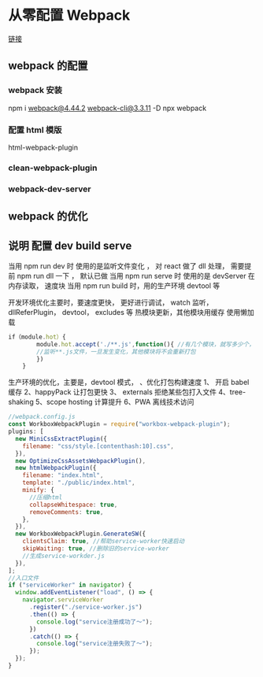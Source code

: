 # 从零配置 Webpack

[链接](https://www.yuque.com/zhongyangweizao/wheel/lybcgv/edit#eZmEq)

## webpack 的配置

### webpack 安装

npm i webpack@4.44.2 webpack-cli@3.3.11 -D
npx webpack

### 配置 html 模版

html-webpack-plugin

### clean-webpack-plugin

### webpack-dev-server

## webpack 的优化

## 说明 配置 dev build serve

当用 npm run dev 时 使用的是监听文件变化 ， 对 react 做了 dll 处理， 需要提前 npm run dll 一下 ， 默认已做
当用 npm run serve 时 使用的是 devServer 在内存读取， 速度块
当用 npm run build 时，用的生产环境 devtool 等

开发环境优化主要时，要速度更快， 更好进行调试， watch 监听，dllReferPlugin， devtool， excludes 等
热模块更新，其他模块用缓存
使用懒加载

```js
if（module.hot）{
        module.hot.accept('./**.js',function(){ //有几个模块，就写多少个，
        //监听**.js文件，一旦发生变化，其他模块将不会重新打包
        })
    }
```

生产环境的优化，主要是，devtool 模式， 、优化打包构建速度
1、 开启 babel 缓存
2、happyPack 让打包更快
3、 externals 拒绝某些包打入文件
4、tree-shaking
5、scope hosting 计算提升
6、PWA 离线技术访问

```js
//webpack.config.js
const WorkboxWebpackPlugin = require("workbox-webpack-plugin");
plugins: [
  new MiniCssExtractPlugin({
    filename: "css/style.[contenthash:10].css",
  }),
  new OptimizeCssAssetsWebpackPlugin(),
  new htmlWebpackPlugin({
    filename: "index.html",
    template: "./public/index.html",
    minify: {
      //压缩html
      collapseWhitespace: true,
      removeComments: true,
    },
  }),
  new WorkboxWebpackPlugin.GenerateSW({
    clientsClaim: true, //帮助service-worker快速启动
    skipWaiting: true, //删除旧的service-worker
    //生成service-workder.js
  }),
];
//入口文件
if ("serviceWorker" in navigator) {
  window.addEventListener("load", () => {
    navigator.serviceWorker
      .register("./service-worker.js")
      .then(() => {
        console.log("service注册成功了～");
      })
      .catch(() => {
        console.log("service注册失败了～");
      });
  });
}
```
